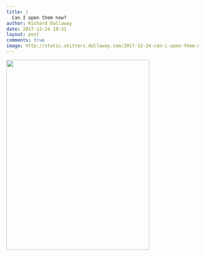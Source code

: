 ```yaml
---
title: |
  Can I open them now?
author: Richard Dallaway
date: 2017-12-24 19:31
layout: post
comments: true
image: http://static.skitters.dallaway.com/2017-12-24-can-i-open-them-now-thumb-1-IMG-4291.JPG
---
```


<div>
        <a href="http://static.skitters.dallaway.com/2017-12-24-can-i-open-them-now-fullsize-1-IMG-4291.JPG">
          <img src="http://static.skitters.dallaway.com/2017-12-24-can-i-open-them-now-thumb-1-IMG-4291.JPG" width="375" height="500"/>
        </a>
      </div>


  
      